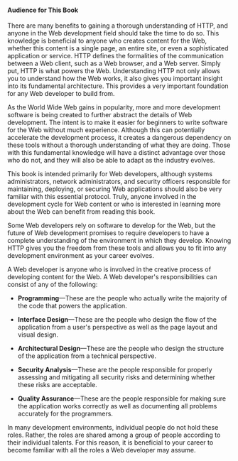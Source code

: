 #### Audience for This Book

There are many benefits to gaining a thorough understanding of HTTP, and anyone in the Web development field should take the time to do so. This knowledge is beneficial to anyone who creates content for the Web, whether this content is a single page, an entire site, or even a sophisticated application or service. HTTP defines the formalities of the communication between a Web client, such as a Web browser, and a Web server. Simply put, HTTP is what powers the Web. Understanding HTTP not only allows you to understand how the Web works, it also gives you important insight into its fundamental architecture. This provides a very important foundation for any Web developer to build from.

As the World Wide Web gains in popularity, more and more development software is being created to further abstract the details of Web development. The intent is to make it easier for beginners to write software for the Web without much experience. Although this can potentially accelerate the development process, it creates a dangerous dependency on these tools without a thorough understanding of what they are doing. Those with this fundamental knowledge will have a distinct advantage over those who do not, and they will also be able to adapt as the industry evolves.

This book is intended primarily for Web developers, although systems administrators, network administrators, and security officers responsible for maintaining, deploying, or securing Web applications should also be very familiar with this essential protocol. Truly, anyone involved in the development cycle for Web content or who is interested in learning more about the Web can benefit from reading this book.

Some Web developers rely on software to develop for the Web, but the future of Web development promises to require developers to have a complete understanding of the environment in which they develop. Knowing HTTP gives you the freedom from these tools and allows you to fit into any development environment as your career evolves.

A Web developer is anyone who is involved in the creative process of developing content for the Web. A Web developer's responsibilities can consist of any of the following:

* **Programming**—These are the people who actually write the majority of the code that powers the application.

* **Interface Design**—These are the people who design the flow of the application from a user's perspective as well as the page layout and visual design.

* **Architectural Design**—These are the people who design the structure of the application from a technical perspective.

* **Security Analysis**—These are the people responsible for properly assessing and mitigating all security risks and determining whether these risks are acceptable.

* **Quality Assurance**—These are the people responsible for making sure the application works correctly as well as documenting all problems accurately for the programmers.

In many development environments, individual people do not hold these roles. Rather, the roles are shared among a group of people according to their individual talents. For this reason, it is beneficial to your career to become familiar with all the roles a Web developer may assume.

